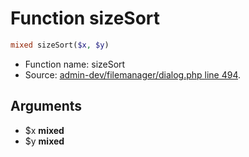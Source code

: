 Function sizeSort
===========================





```php
mixed sizeSort($x, $y)
```

* Function name: sizeSort
* Source: [admin-dev/filemanager/dialog.php line 494](https://github.com/PrestaShop/PrestaShop/blob/1.6.1.1/admin-dev/filemanager/dialog.php#L494).

Arguments
---------

* $x **mixed**
* $y **mixed**

